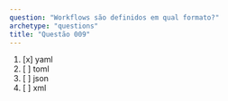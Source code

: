 ```yaml
---
question: "Workflows são definidos em qual formato?"
archetype: "questions"
title: "Questão 009"
---
```


1. [x] yaml
1. [ ] toml
1. [ ] json
1. [ ] xml

